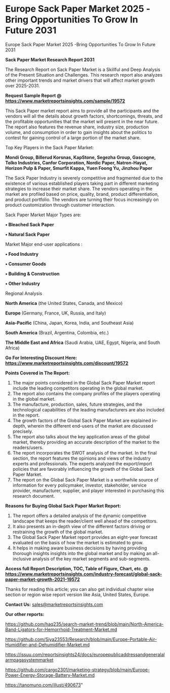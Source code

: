 # Europe Sack Paper Market 2025 -Bring Opportunities To Grow In Future 2031
 Europe Sack Paper Market 2025 -Bring Opportunities To Grow In Future 2031

<strong>Sack Paper Market Research Report 2031</strong>

The Research Report on Sack Paper Market is a Skillful and Deep Analysis of the Present Situation and Challenges. This research report also analyzes other important trends and market drivers that will affect market growth over 2025-2031.

<strong>Request Sample Report @ <a href=https://www.marketreportsinsights.com/sample/19572>https://www.marketreportsinsights.com/sample/19572</a></strong>

This Sack Paper market report aims to provide all the participants and the vendors will all the details about growth factors, shortcomings, threats, and the profitable opportunities that the market will present in the near future. The report also features the revenue share, industry size, production volume, and consumption in order to gain insights about the politics to contest for gaining control of a large portion of the market share.

Top Key Players in the Sack Paper Market:

<strong>Mondi Group, Billerud Korsnas, KapStone, Segezha Group, Gascogne, Tolko Industries, Canfor Corporation, Nordic Paper, Natron-Hayat, Horizon Pulp & Paper, Smurfit Kappa, Yuen Foong Yu, Jinzhou Paper</strong>

The Sack Paper Industry is severely competitive and fragmented due to the existence of various established players taking part in different marketing strategies to increase their market share. The vendors operating in the market are profiled based on price, quality, brand, product differentiation, and product portfolio. The vendors are turning their focus increasingly on product customization through customer interaction.

Sack Paper Market Major Types are:

<strong>• Bleached Sack Paper

• Natural Sack Paper</strong>

Market Major end-user applications :

<strong>• Food Industry

• Consumer Goods

• Building & Construction

• Other Industry</strong>

Regional Analysis

</u><strong><b>North America</b></strong> (the United States, Canada, and Mexico)

<strong><b>Europe </b></strong>(Germany, France, UK, Russia, and Italy)

<strong><b>Asia-Pacific</b></strong> (China, Japan, Korea, India, and Southeast Asia)

<strong><b>South America</b></strong> (Brazil, Argentina, Colombia, etc.)

<strong><b>The Middle East and Africa</b></strong> (Saudi Arabia, UAE, Egypt, Nigeria, and South Africa)

<strong>Go For Interesting Discount Here: <a href=https://www.marketreportsinsights.com/discount/19572>https://www.marketreportsinsights.com/discount/19572</a></strong>

<strong>Points Covered in The Report:</strong>
<ol>
  <li>The major points considered in the Global Sack Paper Market report include the leading competitors operating in the global market.</li>
  <li>The report also contains the company profiles of the players operating in the global market.</li>
  <li>The manufacture, production, sales, future strategies, and the technological capabilities of the leading manufacturers are also included in the report.</li>
  <li>The growth factors of the Global Sack Paper Market are explained in-depth, wherein the different end-users of the market are discussed precisely.</li>
  <li>The report also talks about the key application areas of the global market, thereby providing an accurate description of the market to the readers/users.</li>
  <li>The report incorporates the SWOT analysis of the market. In the final section, the report features the opinions and views of the industry experts and professionals. The experts analyzed the export/import policies that are favorably influencing the growth of the Global Sack Paper Market.</li>
  <li>The report on the Global Sack Paper Market is a worthwhile source of information for every policymaker, investor, stakeholder, service provider, manufacturer, supplier, and player interested in purchasing this research document.</li>
</ol>
<strong>Reasons for Buying Global Sack Paper Market Report:</strong>

<ol>
  <li>The report offers a detailed analysis of the dynamic competitive landscape that keeps the reader/client well ahead of the competitors.</li>
  <li>It also presents an in-depth view of the different factors driving or restraining the growth of the global market.</li>
  <li>The Global Sack Paper Market report provides an eight-year forecast evaluated on the basis of how the market is estimated to grow.</li>
  <li>It helps in making aware business decisions by having providing thorough insights insights into the global market and by making an all-inclusive analysis of the key market segments and sub-segments.</li>
</ol>
<strong>Access full Report Description, TOC, Table of Figure, Chart, etc. @ <a href=https://www.marketreportsinsights.com/industry-forecast/global-sack-paper-market-growth-2021-19572>https://www.marketreportsinsights.com/industry-forecast/global-sack-paper-market-growth-2021-19572</a></strong>


Thanks for reading this article; you can also get individual chapter wise section or region wise report version like Asia, United States, Europe.

<strong>Contact Us:</strong>
sales@marketreportsinsights.com

<strong>Our other reports:</strong>

<a href=https://github.com/haq235/search-market-trend/blob/main/North-America-Band-Ligators-for-Hemorrhoid-Treatment-Market.md>https://github.com/haq235/search-market-trend/blob/main/North-America-Band-Ligators-for-Hemorrhoid-Treatment-Market.md</a>

<a href=https://github.com/Siya23553/Research/blob/main/Europe-Portable-Air-Humidifier-and-Dehumidifier-Market.md>https://github.com/Siya23553/Research/blob/main/Europe-Portable-Air-Humidifier-and-Dehumidifier-Market.md</a>

<a href=https://issuu.com/reportsinsights24/docs/europepublicaddressandgeneralalarmpagasystemmarket>https://issuu.com/reportsinsights24/docs/europepublicaddressandgeneralalarmpagasystemmarket</a>

<a href=https://github.com/cargo2301/marketing-strategy/blob/main/Europe-Power-Energy-Storage-Battery-Market.md>https://github.com/cargo2301/marketing-strategy/blob/main/Europe-Power-Energy-Storage-Battery-Market.md</a>

<a href=https://tanomuno.com/illust/490673>https://tanomuno.com/illust/490673</a>"
